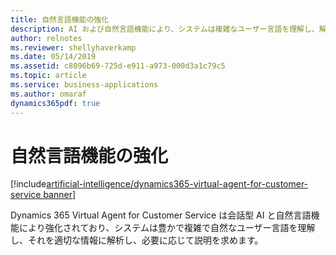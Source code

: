 ```yaml
---
title: 自然言語機能の強化
description: AI および自然言語機能により、システムは複雑なユーザー言語を理解し、解析することができます。
author: relnotes
ms.reviewer: shellyhaverkamp
ms.date: 05/14/2019
ms.assetid: c8096b69-725d-e911-a973-000d3a1c79c5
ms.topic: article
ms.service: business-applications
ms.author: omaraf
dynamics365pdf: true
---
```

# <a name="enhanced-natural-language-capabilities"></a>自然言語機能の強化

[!include[artificial-intelligence/dynamics365-virtual-agent-for-customer-service banner](../includes/artificial-intelligence/dynamics365-virtual-agent-for-customer-service.md)]

Dynamics 365 Virtual Agent for Customer Service は会話型 AI と自然言語機能により強化されており、システムは豊かで複雑で自然なユーザー言語を理解し、それを適切な情報に解析し、必要に応じて説明を求めます。
